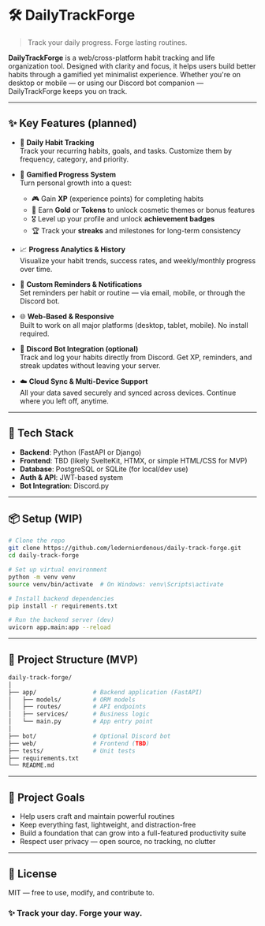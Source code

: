 # 🛠️ DailyTrackForge

> Track your daily progress. Forge lasting routines.

**DailyTrackForge** is a web/cross-platform habit tracking and life organization tool. Designed with clarity and focus, it helps users build better habits through a gamified yet minimalist experience. Whether you're on desktop or mobile — or using our Discord bot companion — DailyTrackForge keeps you on track.

---

## ✨ Key Features (planned)

- 📅 **Daily Habit Tracking**  
  Track your recurring habits, goals, and tasks. Customize them by frequency, category, and priority.

- 🧠 **Gamified Progress System**  
  Turn personal growth into a quest:
  - 🎮 Gain **XP** (experience points) for completing habits
  - 🧱 Earn **Gold** or **Tokens** to unlock cosmetic themes or bonus features
  - 🎖️ Level up your profile and unlock **achievement badges**
  - 🏆 Track your **streaks** and milestones for long-term consistency

- 📈 **Progress Analytics & History**  
  Visualize your habit trends, success rates, and weekly/monthly progress over time.

- 🔔 **Custom Reminders & Notifications**  
  Set reminders per habit or routine — via email, mobile, or through the Discord bot.

- 🌐 **Web-Based & Responsive**  
  Built to work on all major platforms (desktop, tablet, mobile). No install required.

- 🤖 **Discord Bot Integration (optional)**  
  Track and log your habits directly from Discord. Get XP, reminders, and streak updates without leaving your server.

- ☁️ **Cloud Sync & Multi-Device Support**  
  All your data saved securely and synced across devices. Continue where you left off, anytime.

---

## 🚀 Tech Stack

- **Backend**: Python (FastAPI or Django)
- **Frontend**: TBD (likely SvelteKit, HTMX, or simple HTML/CSS for MVP)
- **Database**: PostgreSQL or SQLite (for local/dev use)
- **Auth & API**: JWT-based system
- **Bot Integration**: Discord.py

---

## 📦 Setup (WIP)

```bash
# Clone the repo
git clone https://github.com/ledernierdenous/daily-track-forge.git
cd daily-track-forge

# Set up virtual environment
python -m venv venv
source venv/bin/activate  # On Windows: venv\Scripts\activate

# Install backend dependencies
pip install -r requirements.txt

# Run the backend server (dev)
uvicorn app.main:app --reload 
```

---

## 🧱 Project Structure (MVP)

```bash
daily-track-forge/
│
├── app/                # Backend application (FastAPI)
│   ├── models/         # ORM models
│   ├── routes/         # API endpoints
│   ├── services/       # Business logic
│   └── main.py         # App entry point
│
├── bot/                # Optional Discord bot
├── web/                # Frontend (TBD)
├── tests/              # Unit tests
├── requirements.txt
└── README.md
```

---

## 🧠 Project Goals

- Help users craft and maintain powerful routines
- Keep everything fast, lightweight, and distraction-free
- Build a foundation that can grow into a full-featured productivity suite
- Respect user privacy — open source, no tracking, no clutter

---

## 📜 License

MIT — free to use, modify, and contribute to.

### ✨ Track your day. Forge your way.
